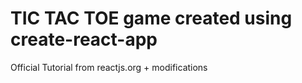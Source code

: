 # TIC TAC TOE game created using create-react-app

Official Tutorial from reactjs.org + modifications




